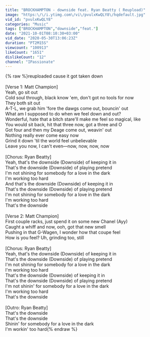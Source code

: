 ```yaml
---
title: "BROCKHAMPTON - downside feat. Ryan Beatty ( Reupload)"
image: "https:\/\/i.ytimg.com\/vi\/pvulxKwQLY8\/hqdefault.jpg"
vid_id: "pvulxKwQLY8"
categories: "Music"
tags: ["BROCKHAMPTON","downside","feat."]
date: "2021-10-01T08:10:30+03:00"
vid_date: "2020-05-30T13:06:23Z"
duration: "PT2M15S"
viewcount: "100913"
likeCount: "1651"
dislikeCount: "12"
channel: "IPassionate"
---
```

{% raw %}reuploaded cause it got taken down <br /><br />[Verse 1: Matt Champion]<br />Yeah, go sit out<br />Cold soul through, black know 'em, don't got no tools for now<br />They both sit out<br />A-T-L, we grab him 'fore the dawgs come out, bouncin' out<br />What am I supposed to do when we feel down and out?<br />Wonderful, hate that a bitch stare'll make me feel so magical, like<br />You would sit back, hit that three now, got a three and O<br />Got four and then my Deage come out, weavin' out<br />Nothing really ever come easy now<br />Grind it down 'til the world feel unbelievable<br />Leave you now, I can't even—now, now, now, now<br /><br />[Chorus: Ryan Beatty]<br />Yeah, that's the downside (Downside) of keeping it in<br />That's the downside (Downside) of playing pretend<br />I'm not shining for somebody for a love in the dark<br />I'm working too hard<br />And that's the downside (Downside) of keeping it in<br />That's the downside (Downside) of playing pretend<br />I'm not shining for somebody for a love in the dark<br />I'm working too hard<br />That's the downside<br /><br />[Verse 2: Matt Champion]<br />First couple racks, just spend it on some new Chanel (Ayy)<br />Caught a whiff and now, ooh, got that new smell<br />Pushing in that G-Wagen, I wonder how that coupe feel<br />How is you feel? Uh, grinding too, still<br /><br />[Chorus: Ryan Beatty]<br />Yeah, that's the downside (Downside) of keeping it in<br />That's the downside (Downside) of playing pretend<br />I'm not shining for somebody for a love in the dark<br />I'm working too hard<br />That's the downside (Downside) of keeping it in<br />That's the downside (Downside) of playing pretend<br />I'm not shinin' for somebody for a love in the dark<br />I'm working too hard<br />That's the downside<br /><br />[Outro: Ryan Beatty]<br />That's the downside<br />That's the downside<br />Shinin' for somebody for a love in the dark<br />I'm workin' too hard{% endraw %}
